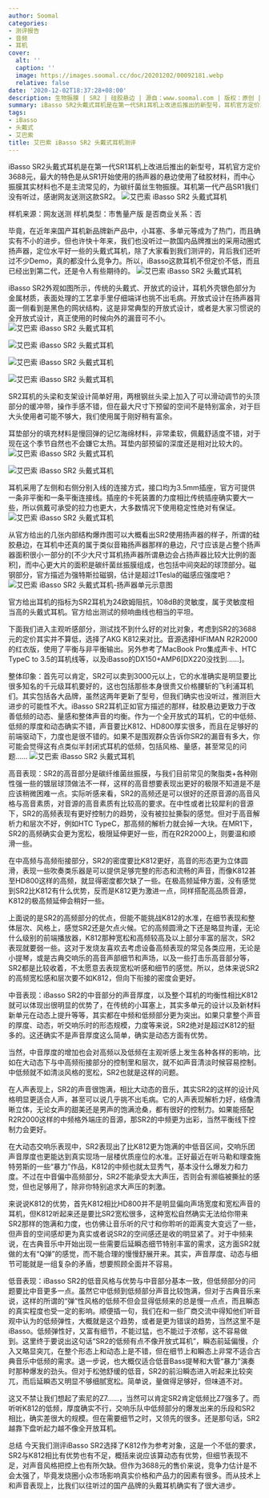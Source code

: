 ```yaml
---
author: Soomal
categories:
- 测评报告
- 音频
- 耳机
cover:
  alt: ''
  caption: ''
  image: https://images.soomal.cc/doc/20201202/00092181.webp
  relative: false
date: '2020-12-02T18:37:28+08:00'
description: 生物振膜 | SR2 | 硅胶悬边 | 源自：www.soomal.com | 版权：原创 |  平均/总评分：09.18/101
summary: iBasso SR2头戴式耳机是在第一代SR1耳机上改进后推出的新型号，耳机官方定价3688元，最大的特色是从SR1开始使用的扬声器的悬边使用了硅胶材料，而中心振膜其实材料也不是主流常见的，为碳纤菌丝生物振膜……
tags:
- iBasso
- 头戴式
- 艾巴索
title: 艾巴索 iBasso SR2 头戴式耳机测评
---
```


iBasso SR2头戴式耳机是在第一代SR1耳机上改进后推出的新型号，耳机官方定价3688元，最大的特色是从SR1开始使用的扬声器的悬边使用了硅胶材料，而中心振膜其实材料也不是主流常见的，为碳纤菌丝生物振膜。耳机第一代产品SR1我们没有听过，感谢网友送测这款SR2。
![艾巴索 iBasso SR2 头戴式耳机](https://images.soomal.cc/doc/20201126/00092081.webp)





 样机来源：网友送测
样机类型：市售量产版
是否商业关系：否

毕竟，在近年来国产耳机新品牌新产品中，小耳塞、多单元等成为了热门，而且确实有不小的进步。但也许快十年来，我们也没听过一款国内品牌推出的采用动圈式扬声器，定位水平好一些的头戴式耳机，除了大家看到我们测评的，背后我们还听过不少Demo，真的都没什么竞争力。所以，iBasso这款耳机不但定价不低，而且已经出到第二代，还是令人有些期待的。
![艾巴索 iBasso SR2 头戴式耳机](https://images.soomal.cc/doc/20201126/00092078.webp)




iBasso SR2外观如图所示，传统的头戴式、开放式的设计，耳机外壳银色部分为金属材质，表面处理的工艺拿手里仔细端详也挑不出毛病。开放式设计在扬声器背面一侧看到是黑色的网状结构，这是非常典型的开放式设计，或者是大家习惯说的全开放式设计，真正使用的时候向外的漏音可不小。
![艾巴索 iBasso SR2 头戴式耳机](https://images.soomal.cc/doc/20201126/00092083_01.webp)




![艾巴索 iBasso SR2 头戴式耳机](https://images.soomal.cc/doc/20201126/00092084_01.webp)




![艾巴索 iBasso SR2 头戴式耳机](https://images.soomal.cc/doc/20201126/00092085_01.webp)




![艾巴索 iBasso SR2 头戴式耳机](https://images.soomal.cc/doc/20201126/00092086_01.webp)




SR2耳机的头梁和支架设计简单好用，两根钢丝头梁上加入了可以滑动调节的头顶部分的缓冲带，操作手感不错，但在最大尺寸下预留的空间不是特别富余，对于巨大头使用者可能不够大，我们使用属于刚好稍有富余。

耳垫部分的填充材料是慢回弹的记忆海绵材料，非常柔软，佩戴舒适度不错，对于现在这个季节自然也不会嫌它太热。耳垫内部预留的深度还是相对比较大的。
![艾巴索 iBasso SR2 头戴式耳机](https://images.soomal.cc/doc/20201126/00092087_01.webp)




![艾巴索 iBasso SR2 头戴式耳机](https://images.soomal.cc/doc/20201126/00092089_01.webp)




耳机采用了左侧和右侧分别入线的连接方式，接口均为3.5mm插座，官方可提供一条非平衡和一条平衡连接线。插座的卡死装置的力度相比传统插座确实要大一些，所以佩戴可承受的拉力也更大，大多数情况下使用稳定性绝对有保证。
![艾巴索 iBasso SR2 头戴式耳机](https://images.soomal.cc/doc/20201126/00092093.webp)




从官方给出的几张内部结构爆炸图可以大概看出SR2使用扬声器的样子，所谓的硅胶悬边，在耳机中还真的属于类似音箱扬声器那样的悬边，尺寸应该是占整个扬声器面积很小一部分的[不少大尺寸耳机扬声器所谓悬边会占扬声器比较大比例的面积]，而中心更大片的面积是碳纤菌丝振膜组成，也包括中间突起的球顶部分。磁钢部分，官方描述为强特斯拉磁钢，估计是超过1Tesla的磁感应强度吧？
![艾巴索 iBasso SR2 头戴式耳机-扬声器单元示意图](https://images.soomal.cc/doc/20201202/00092180.webp)




官方给出耳机的指标为SR2耳机为24欧姆阻抗，108dB的灵敏度，属于灵敏度相当高的头戴式耳机。官方给出测试的频响曲线也相当的平坦。

下面我们进入主观听感部分，测试找不到什么好的对比对象，考虑到SR2的3688元的定价其实并不算低，选择了AKG K812来对比。音源选择HIFIMAN R2R2000的红衣版，使用了平衡与非平衡输出。另外参考了MacBook Pro集成声卡、HTC TypeC to 3.5的耳机线等，以及iBasso的DX150+AMP6[DX220没找到……]。

整体印象：首先可以肯定，SR2可以卖到3000元以上，它的水准确实是明显要比很多知名的千元级耳机要好的，这也包括那些本身很贵又价格腰斩的飞利浦耳机们。其实包括各大品牌，虽然这两年更新了型号，但我们确实也没听过，推测巨大进步的可能性不大。iBasso SR2耳机正如官方描述的那样，硅胶悬边更致力于改善低频的动态、量感和整体声音的均衡。作为一个全开放式的耳机，它的中低频、低频的厚度和动态确实不错，声音要比K812、HD800厚实很多，而且在足够好的前端驱动下，力度也是很不错的。如果不是围观群众告诉你SR2的漏音有多大，你可能会觉得这有点类似半封闭式耳机的低频，包括风格、量感，甚至常见的问题……
![艾巴索 iBasso SR2 头戴式耳机](https://images.soomal.cc/doc/20201126/00092091.webp)




高音表现：SR2的高音部分是碳纤维菌丝振膜，与我们目前常见的聚脂类+各种刚性强一些的镀层球顶做法不一样，这样的高音想要表现出更好的极限不知道是不是应该稍微困难一点。实际听感来看，SR2的高频还是可以很好的还原音源的高音风格与高音素质，对音源的高音素质有比较高的要求。在中性或者比较犀利的音源下，SR2的高频表现有更好控制力的趋势，没有被拉扯撕裂的感觉。但对于高音解析力和层次不好，例如HTC TypeC，那高频的解析力就会掉一大块。在MR1下，SR2的高频确实会更为宽松，极限延伸更好一些，而在R2R2000上，则要温和顺滑一些。

在中高频与高频衔接部分，SR2的密度要比K812更好，高音的形态更为立体圆滑，表现一些吹奏类乐器是可以提供足够完整的形态和流畅的声音，而像K812甚至HD800这样的高频，就显得密度都欠缺了一些。在极高频延伸方面，没有感觉到SR2比K812有什么优势，反而是K812更为激进一点，同样搭配高品质音源，K812的极高频延伸会稍好一些。

上面说的是SR2的高频部分的优点，但能不能挑战K812的水准，在细节表现和整体层次、风格上，感觉SR2还是欠点火候。它的高频圆滑之下还是略显拘谨，无论什么级别的前端播放器，K812那种宽松和高频较高及以上部分丰富的层次，SR2表现就要弱一些。这对于发烧友喜欢去考虑设备高频表现的常见各类应用，无论是小提琴，或是古典交响乐的高音声部细节和声场，以及一些打击乐高音部分等，SR2都是比较收着，不太愿意去表现宽松听感和细节的感觉。所以，总体来说SR2的高频宽松感和层次要不如K812，但向下衔接的密度会更好。

中音表现：iBasso SR2的中音部分的声音厚度，以及整个耳机的均衡性相比K812就可以体现出很明显的优势了，在传统的小耳塞上，其实多单元的设计以及新材料新单元在动态上提升等等，其实都在中频和低频部分更为突出。如果只拿整个声音的厚度、动态，听交响乐时的形态规模，力度等来说，SR2绝对是超过K812的挺多的。这还确实不是声音厚度这么简单，确实是动态方面有优势。

当然，中音厚度的增加也会对高频以及低频在主观听感上发生各种各样的影响，比如在大动态下与中高频衔接部分的控制里和层次，就不如声音清淡时候容易控制。中低频就不如清淡风格的宽松，SR2也就是这样的问题。

在人声表现上，SR2的声音很饱满，相比大动态的音乐，其实SR2的这样的设计风格明显更适合人声，甚至可以说几乎挑不出毛病。它的人声表现解析力好，结像清晰立体，无论女声的甜美还是男声的饱满沧桑，都有很好的控制力。如果能搭配R2R2000这样的中频格外端庄的音源，那SR2的中频更为出彩，当然平衡线下控制力会更好。

在大动态交响乐表现中，SR2表现出了比K812更为饱满的中低音区间，交响乐团声音厚度也更能达到真实现场一层楼优质座位的水准。正好最近在听马勒和理查施特劳斯的一些“暴力”作品，K812的中频也就太显秀气，基本没什么爆发力和力度。不过在中音偏中高频部分，SR2不能承受太大声压，否则会有濒临被撕扯的感觉，但也足够用了，除非你特别追求大声压的刺激。

来说说K812的优势，首先K812相比HD800并不是明显偏向声场宽度和宽松声音的耳机，但K812听起来还是要比SR2宽松很多，这种宽松自然确实无法给你带来SR2那样的饱满和力度，也仿佛让音乐听的尺寸和你聆听的距离变大变远了一些，但声音的空间感却更为真实或者说SR2的空间感还是收的明显紧了。对于中频来说，在古典音乐中开始出现一些需要后延瞬态细节特别丰富的需求，这方面SR2就做的太有“Q弹”的感觉，而不能合理的慢慢舒展开来。其实，声音厚度、动态与细节可能就是一组复杂的矛盾，想要照顾全面并不容易。

低音表现：iBasso SR2的低音风格与优势与中音部分基本一致，但低频部分的问题要比中音更多一点。虽然它中低频到低频部分声音比较饱满，但对于古典音乐来说，这样的所谓的“弹”性风格的低频不但会显得低频来的总是慢一点点，而且瞬态的真实程度也受一定的影响。顺便插一句，我们在和一些厂商交流中得知他们听音观中认为的低频弹性，大概就是这个趋势，或者是更为错误的趋势，当然这里不是iBasso。低频弹性好，又富有细节，不能过猛，也不能过于浓郁，这不容易做到。这里终于要说出这句话“SR2的低频有点不像开放式耳机”，瞬态前延偏慢，介入又略显突兀，在整个形态上和动态上是不错，但在细节上和瞬态上非常不适合古典音乐中低频的需求。退一步说，也大概仅适合低音Bass提琴和大管“暴力”演奏时那种爆发的劲头。但对于松弛舒缓的低音，SR2的前沿瞬态进入听起来比较突兀，而后延瞬态又明显不够细腻宽松。简单说，量做得足够好，但味道不对。

这又不禁让我们想起了索尼的Z7……，当然可以肯定SR2肯定低频比Z7强多了。而听听K812的低频，厚度确实不行，交响乐队中低频部分的爆发出来的乐段和SR2相比，确实差很大的规模。但在需要细节之时，又领先的很多。还是那句话，SR2越靠下盘听起力越不像全开放耳机。

总结
今天我们测评iBasso SR2选择了K812作为参考对象，这是一个不低的要求，SR2与K812相比有优势也有不足，概括来说应该算动态有优势，但细节表现不足，对声音风格把控上也有所欠缺。但作为3688元的售价来说，竞争力估计是不会太强了，毕竟发烧圈小众市场影响真实价格和产品力的因素有很多。而从技术上和声音表现上，比我们以往听过的国产品牌的头戴耳机确实有了很大进步。
